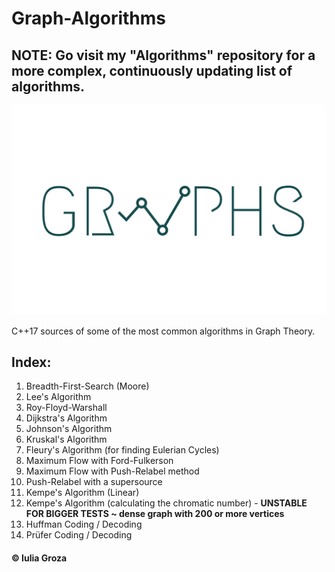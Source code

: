 # Graph-Algorithms

## NOTE: Go visit my "Algorithms" repository for a more complex, continuously updating list of algorithms.

<img src="https://github.com/LiaGroza/grafuri/blob/master/Graph.jpg"/>

C++17 sources of some of the most common algorithms in Graph Theory.

## Index:
1. Breadth-First-Search (Moore)
2. Lee's Algorithm
3. Roy-Floyd-Warshall
4. Dijkstra's Algorithm
5. Johnson's Algorithm
6. Kruskal's Algorithm
7. Fleury's Algorithm (for finding Eulerian Cycles)
8. Maximum Flow with Ford-Fulkerson
9. Maximum Flow with Push-Relabel method
10. Push-Relabel with a supersource
11. Kempe's Algorithm (Linear)
12. Kempe's Algorithm (calculating the chromatic number) - <b> UNSTABLE FOR BIGGER TESTS ~ dense graph with 200 or more vertices </b>
13. Huffman Coding / Decoding
14. Prüfer Coding / Decoding

#### © Iulia Groza
